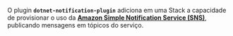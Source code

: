 O plugin **`dotnet-notification-plugin`** adiciona em uma Stack a capacidade de provisionar o uso da [**Amazon Simple Notification Service (SNS)**](https://aws.amazon.com/pt/sns/), publicando mensagens em tópicos do serviço.